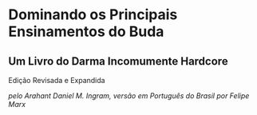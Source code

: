 # Dominando os Principais Ensinamentos do Buda

## Um Livro do Darma Incomumente Hardcore

Edição Revisada e Expandida

_pelo Arahant Daniel M. Ingram, versão em Português do Brasil por Felipe Marx_

